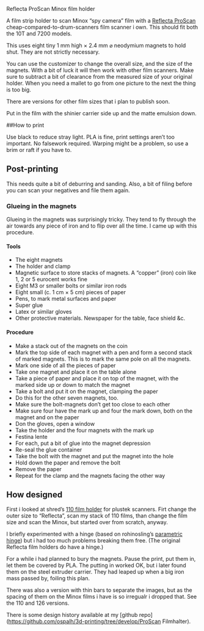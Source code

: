Reflecta ProScan Minox film holder

A film strip holder to scan Minox “spy camera” film with a [Reflecta ProScan](https://reflecta.de/en/products/detail/~id.734~nm.69/reflecta-ProScan-10T.html) cheap-compared-to-drum-scanners film scanner i own.  This should fit both the 10T and 7200 models.

This uses eight tiny 1 mm high × 2.4 mm ⌀ neodymium magnets to hold shut. They are not strictly necessary.

You can use the customizer to change the overall size, and the size of the magnets. With a bit of luck it will then work with other film scanners. Make sure to subtract a bit of clearance from the measured size of your original holder. When you need a mallet to go from one picture to the next the thing is too big.

There are versions for other film sizes that i plan to publish soon.

Put in the film with the shinier carrier side up and the matte emulsion down.

##How to print

Use black to reduce stray light. PLA is fine, print settings aren’t too important. No falsework required. Warping might be a problem, so use a brim or raft if you have to.


## Post-printing

This needs quite a bit of deburring and sanding. Also, a bit of filing before you can scan your negatives and file them again.


### Glueing in the magnets

Glueing in the magnets was surprisingly tricky. They tend to fly through the air towards any piece of iron and to flip over all the time. I came up with this procedure.

#### Tools

* The eight magnets
* The holder and clamp
* Magnetic surface to store stacks of magnets. A “copper” (iron) coin like 1, 2 or 5 eurocent works fine
* Eight M3 or smaller bolts or similar iron rods
* Eight small (c. 1 cm × 5 cm) pieces of paper
* Pens, to mark metal surfaces and paper
* Super glue
* Latex or similar gloves
* Other protective materials. Newspaper for the table, face shield &c.

#### Procedure

* Make a stack out of the magnets on the coin
* Mark the top side of each magnet with a pen and form a second stack of marked magnets. This is to mark the same pole on all the magnets.
* Mark one side of all the pieces of paper
* Take one magnet and place it on the table alone
* Take a piece of paper and place it on top of the magnet, with the marked side up or down to match the magnet
* Take a bolt and put it on the magnet, clamping the paper
* Do this for the other seven magnets, too.
* Make sure the bolt-magnets don’t get too close to each other
* Make sure four have the mark up and four the mark down, both on the magnet and on the paper
* Don the gloves, open a window
* Take the holder and the four magnets with the mark up
* Festina lente
* For each, put a bit of glue into the magnet depression
* Re-seal the glue container
* Take the bolt with the magnet and put the magnet into the hole
* Hold down the paper and remove the bolt
* Remove the paper
* Repeat for the clamp and the magnets facing the other way


## How designed

First i looked at shred’s [110 film holder](https://www.thingiverse.com/thing:1328672) for plustek scanners. Firt change the outer size to “Reflecta”, scan my stack of 110 films, than change the film size and scan the Minox, but started over from scratch, anyway.

I briefly experimented with a hinge (based on rohinosling’s  [parametric hinge](https://www.thingiverse.com/thing:2187167)) but i had too much problems breaking them free. (The original Reflecta film holders do have a hinge.)

For a while i had planned to bury the magnets. Pause the print, put them in, let them be covered by PLA. The putting in worked OK, but i later found them on the steel extruder carrier. They had leaped up when a big iron mass passed by, foiling this plan.

There was also a version with thin bars to separate the images, but as the spacing of them on the Minox films i have is so irregualr i dropped that. See the 110 and 126 versions.

There is some design history available at my [github repo](https://github.com/ospalh/3d-printing/tree/develop/ProScan Filmhalter).

